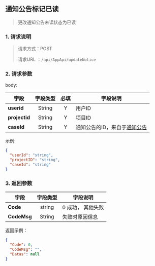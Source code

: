 ## 通知公告标记已读

> 更改通知公告未读状态为已读

### 1. 请求说明

> 请求方式：POST
>
> 请求URL ：`/api/AppApi/updateNotice`

### 2. 请求参数

body:

| 字段          | 字段类型 | 必填 | 字段说明                                      |
| ------------- | :------: | :--: | --------------------------------------------- |
| **userid**    |  String  |  Y   | 用户ID                                        |
| **projectid** |  String  |  Y   | 项目ID                                        |
| **caseId**    |  String  |  Y   | 通知公告的ID，来自于[通知公告](getNotices.md) |

示例:

```json
{
  "userId": "string",
  "projectID": "string",
  "caseId": "string"
}
```

### 3. 返回参数

| 字段        | 字段类型 | 字段说明          |
| ----------- | :------: | ----------------- |
| **Code**    |  string  | 0 成功， 其他失败 |
| **CodeMsg** |  String  | 失败时原因信息    |

返回示例：

```json
{
  "Code": 0,
  "CodeMsg": "",
  "Datas": null
}
```


